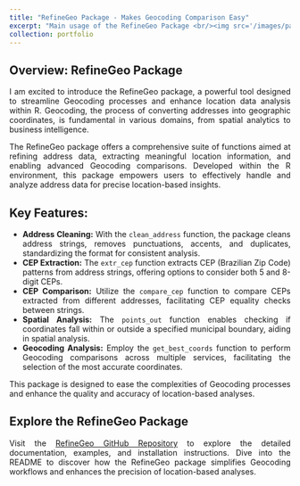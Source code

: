 ```yaml
---
title: "RefineGeo Package - Makes Geocoding Comparison Easy"
excerpt: "Main usage of the RefineGeo Package <br/><img src='/images/package_500_300.jpg'>"
collection: portfolio
---
```

<style>body {text-align: justify}</style>

## Overview: RefineGeo Package

I am excited to introduce the RefineGeo package, a powerful tool designed to streamline Geocoding processes and enhance location data analysis within R. Geocoding, the process of converting addresses into geographic coordinates, is fundamental in various domains, from spatial analytics to business intelligence.

The RefineGeo package offers a comprehensive suite of functions aimed at refining address data, extracting meaningful location information, and enabling advanced Geocoding comparisons. Developed within the R environment, this package empowers users to effectively handle and analyze address data for precise location-based insights.

## Key Features:

- **Address Cleaning:** With the `clean_address` function, the package cleans address strings, removes punctuations, accents, and duplicates, standardizing the format for consistent analysis.
- **CEP Extraction:** The `extr_cep` function extracts CEP (Brazilian Zip Code) patterns from address strings, offering options to consider both 5 and 8-digit CEPs.
- **CEP Comparison:** Utilize the `compare_cep` function to compare CEPs extracted from different addresses, facilitating CEP equality checks between strings.
- **Spatial Analysis:** The `points_out` function enables checking if coordinates fall within or outside a specified municipal boundary, aiding in spatial analysis.
- **Geocoding Analysis:** Employ the `get_best_coords` function to perform Geocoding comparisons across multiple services, facilitating the selection of the most accurate coordinates.

This package is designed to ease the complexities of Geocoding processes and enhance the quality and accuracy of location-based analyses.

## Explore the RefineGeo Package

Visit the [RefineGeo GitHub Repository](https://github.com/PedroTL/RefineGeo) to explore the detailed documentation, examples, and installation instructions. Dive into the README to discover how the RefineGeo package simplifies Geocoding workflows and enhances the precision of location-based analyses.
